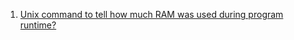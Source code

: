  1. [Unix command to tell how much RAM was used during program runtime?][1]
 
[1]: https://unix.stackexchange.com/questions/375889/unix-command-to-tell-how-much-ram-was-used-during-program-runtime
